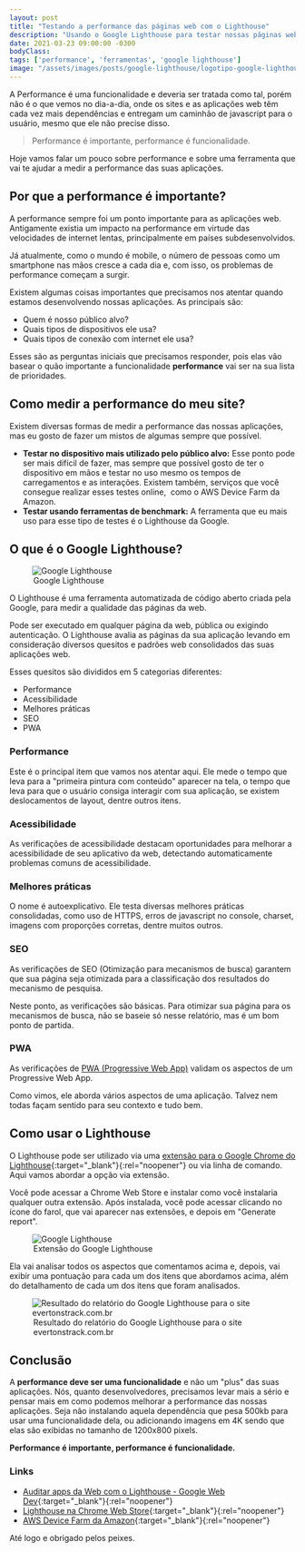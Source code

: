 ```yaml
---
layout: post
title: "Testando a performance das páginas web com o Lighthouse"
description: "Usando o Google Lighthouse para testar nossas páginas web. Pois afinal, performance é importante, performance é funcionalidade."
date: 2021-03-23 09:00:00 -0300
bodyClass:
tags: ['performance', 'ferramentas', 'google lighthouse']
image: "/assets/images/posts/google-lighthouse/logotipo-google-lighthouse.jpg"
---
```


A Performance é uma funcionalidade e deveria ser tratada como tal, porém não é o que vemos no dia-a-dia, onde os sites e as aplicações web têm cada vez mais dependências e entregam um caminhão de javascript para o usuário, mesmo que ele não precise disso.

> Performance é importante, performance é funcionalidade.

Hoje vamos falar um pouco sobre performance e sobre uma ferramenta que vai te ajudar a medir a performance das suas aplicações.

## Por que a performance é importante?

A performance sempre foi um ponto importante para as aplicações web. Antigamente existia um impacto na performance em virtude das velocidades de internet lentas, principalmente em países subdesenvolvidos.

Já atualmente, como o mundo é mobile, o número de pessoas como um smartphone nas mãos cresce a cada dia e, com isso, os problemas de performance começam a surgir.

Existem algumas coisas importantes que precisamos nos atentar quando estamos desenvolvendo nossas aplicações. As principais são:

- Quem é nosso público alvo?
- Quais tipos de dispositivos ele usa?
- Quais tipos de conexão com internet ele usa?

Esses são as perguntas iniciais que precisamos responder, pois elas vão basear o quão importante a funcionalidade **performance** vai ser na sua lista de prioridades.

## Como medir a performance do meu site?

Existem diversas formas de medir a performance das nossas aplicações, mas eu gosto de fazer um mistos de algumas sempre que possível.

- **Testar no dispositivo mais utilizado pelo público alvo:** Esse ponto pode ser mais difícil de fazer, mas sempre que possível gosto de ter o dispositivo em mãos e testar no uso mesmo os tempos de carregamentos e as interações. Existem também, serviços que você consegue realizar esses testes online,  como o AWS Device Farm da Amazon.
- **Testar usando ferramentas de benchmark:** A ferramenta que eu mais uso para esse tipo de testes é o Lighthouse da Google.


## O que é o Google Lighthouse?

<figure>
  <picture>
    <source type="image/webp" srcset="/assets/images/webp/posts/google-lighthouse/logotipo-google-lighthouse.webp" />
    <source srcset="/assets/images/posts/google-lighthouse/logotipo-google-lighthouse.jpg" />
    <img itemprop="image" src="/assets/images/posts/google-lighthouse/logotipo-google-lighthouse.jpg" alt="Google Lighthouse" />
  </picture>
  <legend>Google Lighthouse</legend>
</figure>

O Lighthouse é uma ferramenta automatizada de código aberto criada pela Google, para medir a qualidade das páginas da web.

Pode ser executado em qualquer página da web, pública ou exigindo autenticação. O Lighthouse avalia as páginas da sua aplicação levando em consideração diversos quesitos e padrões web consolidados das suas aplicações web.

Esses quesitos são divididos em 5 categorias diferentes:

- Performance
- Acessibilidade
- Melhores práticas
- SEO
- PWA

### Performance

Este é o principal item que vamos nos atentar aqui. Ele mede o tempo que leva para a "primeira pintura com conteúdo" aparecer na tela, o tempo que leva para que o usuário consiga interagir com sua aplicação, se existem deslocamentos de layout, dentre outros itens.

### Acessibilidade

As verificações de acessibilidade destacam oportunidades para melhorar a acessibilidade de seu aplicativo da web, detectando automaticamente problemas comuns de acessibilidade.

### Melhores práticas

O nome é autoexplicativo. Ele testa diversas melhores práticas consolidadas, como uso de HTTPS, erros de javascript no console, charset, imagens com proporções corretas, dentre muitos outros.

### SEO

As verificações de SEO (Otimização para mecanismos de busca) garantem que sua página seja otimizada para a classificação dos resultados do mecanismo de pesquisa.

Neste ponto, as verificações são básicas. Para otimizar sua página para os mecanismos de busca, não se baseie só nesse relatório, mas é um bom ponto de partida.

### PWA

As verificações de [PWA (Progressive Web App)](https://evertonstrack.com.br/como-transformar-seu-site-em-um-progressive-web-app/) validam os aspectos de um Progressive Web App.


Como vimos, ele aborda vários aspectos de uma aplicação. Talvez nem todas façam sentido para seu contexto e tudo bem.


## Como usar o Lighthouse


O Lighthouse pode ser utilizado via uma [extensão para o Google Chrome do Lighthouse](https://chrome.google.com/webstore/detail/lighthouse/blipmdconlkpinefehnmjammfjpmpbjk?utm_source=chrome-ntp-icon){:target="_blank"}{:rel="noopener"} ou via linha de comando. Aqui vamos abordar a opção via extensão.

Você pode acessar a Chrome Web Store e instalar como você instalaria qualquer outra extensão. Após instalada, você pode acessar clicando no ícone do farol, que vai aparecer nas extensões, e depois em "Generate report".

<figure>
  <picture>
    <source type="image/webp" srcset="/assets/images/webp/posts/google-lighthouse/google-lighthouse.webp" />
    <source srcset="/assets/images/posts/google-lighthouse/google-lighthouse.jpg" />
    <img itemprop="image" src="/assets/images/posts/google-lighthouse/google-lighthouse.jpg" alt="Google Lighthouse" />
  </picture>
  <legend>Extensão do Google Lighthouse</legend>
</figure>


Ela vai analisar todos os aspectos que comentamos acima e, depois, vai exibir uma pontuação para cada um dos itens que abordamos acima, além do detalhamento de cada um dos itens que foram analisados.

<figure>
  <picture>
    <source type="image/webp" srcset="/assets/images/webp/posts/google-lighthouse/lighthouse-evertonstrack.com.br.webp" />
    <source srcset="/assets/images/posts/google-lighthouse/lighthouse-evertonstrack.com.br.jpg" />
    <img itemprop="image" src="/assets/images/posts/google-lighthouse/lighthouse-evertonstrack.com.br.jpg" alt="Resultado do relatório do Google Lighthouse para o site evertonstrack.com.br" />
  </picture>
  <legend>Resultado do relatório do Google Lighthouse para o site evertonstrack.com.br</legend>
</figure>


## Conclusão


A **performance deve ser uma funcionalidade** e não um "plus" das suas aplicações. Nós, quanto desenvolvedores, precisamos levar mais a sério e pensar mais em como podemos melhorar a performance das nossas aplicações. Seja não instalando aquela dependência que pesa 500kb para usar uma funcionalidade dela, ou adicionando imagens em 4K sendo que elas são exibidas no tamanho de 1200x800 pixels.

**Performance é importante, performance é funcionalidade.**

### Links

- [Auditar apps da Web com o Lighthouse - Google Web Dev](https://developers.google.com/web/tools/lighthouse?hl=pt-br){:target="_blank"}{:rel="noopener"}
- [Lighthouse na Chrome Web Store](https://chrome.google.com/webstore/detail/lighthouse/blipmdconlkpinefehnmjammfjpmpbjk?utm_source=chrome-ntp-icon){:target="_blank"}{:rel="noopener"}
- [AWS Device Farm da Amazon](https://aws.amazon.com/pt/device-farm/){:target="_blank"}{:rel="noopener"}


Até logo e obrigado pelos peixes.
